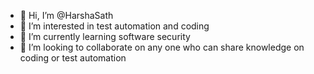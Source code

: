 - 👋 Hi, I’m @HarshaSath
- 👀 I’m interested in test automation and coding
- 🌱 I’m currently learning software security 
- 💞️ I’m looking to collaborate on any one who can share knowledge on coding or test automation


<!---
HarshaSath/HarshaSath is a ✨ special ✨ repository because its `README.md` (this file) appears on your GitHub profile.
You can click the Preview link to take a look at your changes.
--->
